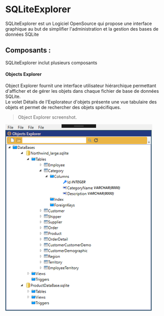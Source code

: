 # SQLiteExplorer 
SQLiteExplorer est un Logiciel OpenSource  qui propose une interface graphique au but de simplifier
l'administration et la gestion des bases de données SQLite
## Composants :
SQLiteExplorer inclut plusieurs composants  
#### Objects Explorer
Object Explorer fournit une interface utilisateur hiérarchique permettant d'afficher et de gérer les objets dans chaque fichier de base de données SQLite.<br/>
Le volet Détails de l'Explorateur d'objets présente une vue tabulaire des objets  et permet de rechercher des objets spécifiques. <br/>
> Object Explorer screenshot.

![](/ObjectExplorer.PNG)
